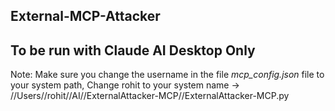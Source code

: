 ## External-MCP-Attacker
## To be run with Claude AI Desktop Only

Note: Make sure you change the username in the file *mcp_config.json* file to your system path, Change rohit to your system name -> //Users//rohit//AI//ExternalAttacker-MCP//ExternalAttacker-MCP.py 

